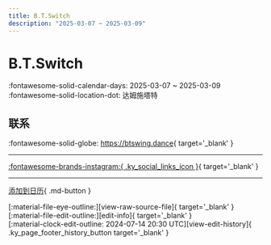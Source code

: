 ```yaml
---
title: B.T.Switch
description: "2025-03-07 ~ 2025-03-09"
---
```


# B.T.Switch 

:fontawesome-solid-calendar-days: 2025-03-07 ~ 2025-03-09  
:fontawesome-solid-location-dot: 达姆施塔特  

## 联系

:fontawesome-solid-globe: <https://btswing.dance>{ target='_blank' }  

---

 [:fontawesome-brands-instagram:{ .ky_social_links_icon }](https://instagram.com/btswing.dance){ target='_blank' }

---

[添加到日历](https://swing.news/ics/zh-Hans/2025/de/b-t-switch-2025.ics){ .md-button }

<div class="ky_page_footer" markdown>
<div class="ky_page_footer_trailing" markdown="span">
[:material-file-eye-outline:][view-raw-source-file]{ target='_blank' }
[:material-file-edit-outline:][edit-info]{ target='_blank' }
</div>
<div class="ky_page_footer_leading" markdown="span">
[:material-clock-edit-outline: 2024-07-14 20:30 UTC][view-edit-history]{ .ky_page_footer_history_button target='_blank' }
</div>
</div>

[view-raw-source-file]: https://github.com/swingdance/events/blob/main/2025/de/b-t-switch-2025.json "查看原始源文件"
[edit-info]: https://github.com/swingdance/events/issues/new?assignees=&labels=update+event&projects=&template=03-update_entity.yml&title=%5B2025%2Fde%5D%20B.T.Switch&region=de&year=2025&id=b-t-switch-2025&name=B.T.Switch&org_id= "编辑信息"

[view-edit-history]: https://github.com/swingdance/events/commits/main/2025/de/b-t-switch-2025.json "查看编辑历史"
